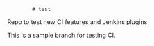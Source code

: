             # test
Repo to test new CI features and Jenkins plugins

This is a sample branch for testing CI. 
